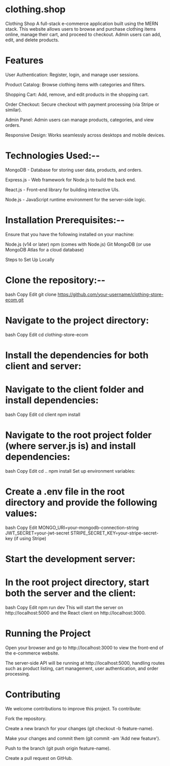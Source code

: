 # clothing.shop

Clothing Shop
A full-stack e-commerce application built using the MERN stack. This website allows users to browse and purchase clothing items online, manage their cart, and proceed to checkout. Admin users can add, edit, and delete products.

# Features
User Authentication: Register, login, and manage user sessions.

Product Catalog: Browse clothing items with categories and filters.

Shopping Cart: Add, remove, and edit products in the shopping cart.

Order Checkout: Secure checkout with payment processing (via Stripe or similar).

Admin Panel: Admin users can manage products, categories, and view orders.

Responsive Design: Works seamlessly across desktops and mobile devices.


# Technologies Used:--

MongoDB - Database for storing user data, products, and orders.

Express.js - Web framework for Node.js to build the back end.

React.js - Front-end library for building interactive UIs.

Node.js - JavaScript runtime environment for the server-side logic.


# Installation Prerequisites:-- 
Ensure that you have the following installed on your machine:

Node.js (v14 or later)
npm (comes with Node.js)
Git
MongoDB (or use MongoDB Atlas for a cloud database)

Steps to Set Up Locally

# Clone the repository:--

bash
Copy
Edit
git clone https://github.com/your-username/clothing-store-ecom.git

# Navigate to the project directory:

bash
Copy
Edit
cd clothing-store-ecom

# Install the dependencies for both client and server:

# Navigate to the client folder and install dependencies:

bash
Copy
Edit
cd client
npm install
# Navigate to the root project folder (where server.js is) and install dependencies:

bash
Copy
Edit
cd ..
npm install
Set up environment variables:

# Create a .env file in the root directory and provide the following values:

bash
Copy
Edit
MONGO_URI=your-mongodb-connection-string
JWT_SECRET=your-jwt-secret
STRIPE_SECRET_KEY=your-stripe-secret-key (if using Stripe)
# Start the development server:

# In the root project directory, start both the server and the client:

bash
Copy
Edit
npm run dev
This will start the server on http://localhost:5000 and the React client on http://localhost:3000.

# Running the Project
Open your browser and go to http://localhost:3000 to view the front-end of the e-commerce website.

The server-side API will be running at http://localhost:5000, handling routes such as product listing, cart management, user authentication, and order processing.


# Contributing
We welcome contributions to improve this project. To contribute:

Fork the repository.

Create a new branch for your changes (git checkout -b feature-name).

Make your changes and commit them (git commit -am 'Add new feature').

Push to the branch (git push origin feature-name).

Create a pull request on GitHub.


